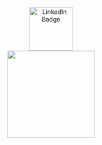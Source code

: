 
<!---
kvto/kvto is a ✨ special ✨ repository because its `README.md` (this file) appears on your GitHub profile.
You can click the Preview link to take a look at your changes.
--->

<div id="badges" align="center">
  <a href="https://www.linkedin.com/in/kevin913montero/">
    <img src="https://img.shields.io/badge/LinkedIn-blue?style=for-the-badge&logo=linkedin&logoColor=white" alt="LinkedIn Badge" width="100"/>
  </a>
</div>

<div id="header" align="center">
  <img src="https://giphy.com/gifs/mYoLugjidgyn0FB2LG" width="200"/>
</div>

